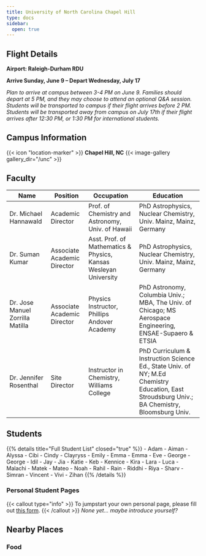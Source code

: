 ```yaml
---
title: University of North Carolina Chapel Hill
type: docs
sidebar:
  open: true
---
```


## Flight Details
**Airport: Raleigh-Durham RDU**

**Arrive Sunday, June 9 – Depart Wednesday, July 17**

*Plan to arrive at campus between 3-4 PM on June 9. Families should depart at 5 PM, and they may choose to attend an optional Q&A session. Students will be transported to campus if their flight arrives before 2 PM. Students will be transported away from campus on July 17th if their flight arrives after 12:30 PM, or 1:30 PM for international students.*

## Campus Information
{{< icon "location-marker" >}} **Chapel Hill, NC**
{{< image-gallery gallery_dir="/unc" >}}

## Faculty
   Name                             | Position                      | Occupation | Education
------------------------------------|-----------                    |------------|----------
Dr. Michael Hannawald               | Academic Director             | Prof. of Chemistry and Astronomy, Univ. of Hawaii | PhD Astrophysics, Nuclear Chemistry, Univ. Mainz, Mainz, Germany 
Dr. Suman Kumar                     | Associate Academic Director   | Asst. Prof. of Mathematics & Physics, Kansas Wesleyan University | PhD Astrophysics, Nuclear Chemistry, Univ. Mainz, Mainz, Germany 
Dr. Jose Manuel Zorrilla Matilla    | Associate Academic Director   | Physics Instructor, Phillips Andover Academy | PhD Astronomy, Columbia Univ.; MBA, The Univ. of Chicago; MS Aerospace Engineering, ENSAE-Supaero & ETSIA
Dr. Jennifer Rosenthal              | Site Director                 | Instructor in Chemistry, Williams College  | PhD Curriculum & Instruction Science Ed., State Univ. of NY; M.Ed Chemistry Education, East Stroudsburg Univ.; BA Chemistry, Bloomsburg Univ.

## Students
{{% details title="Full Student List" closed="true" %}}
    - Adam
    - Aiman
    - Alyssa
    - Cibi
    - Cindy
    - Clayryss
    - Emily
    - Emma
    - Emma
    - Eve
    - George
    - George
    - Idil
    - Jay
    - Jia
    - Katie
    - Keb
    - Kennice
    - Kira
    - Lara
    - Luca
    - Malachi
    - Matek
    - Mateo
    - Noah
    - Rahil
    - Rain
    - Riddhi
    - Riya
    - Sharv
    - Simran
    - Vincent
    - Vivi
    - Zihan
{{% /details %}}

### Personal Student Pages
{{< callout type="info" >}}
  To jumpstart your own personal page, please fill out [this form](https://forms.gle/s1V3k5tkwCVpmKxc6).
{{< /callout >}}
*None yet... maybe introduce yourself?*

## Nearby Places
### Food